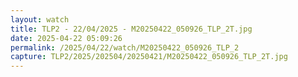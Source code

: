 ```yaml
---
layout: watch
title: TLP2 - 22/04/2025 - M20250422_050926_TLP_2T.jpg
date: 2025-04-22 05:09:26
permalink: /2025/04/22/watch/M20250422_050926_TLP_2
capture: TLP2/2025/202504/20250421/M20250422_050926_TLP_2T.jpg
---
```

